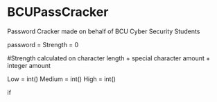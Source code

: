 # BCUPassCracker
Password Cracker made on behalf of BCU Cyber Security Students

password = 
Strength = 0

#Strength calculated on character length + special character amount + integer amount

Low = int()
Medium = int()
High = int()

if

